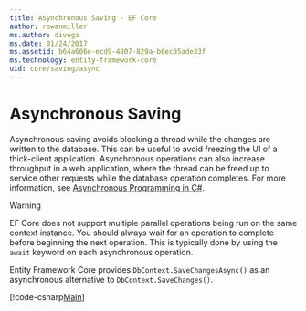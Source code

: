 ```yaml
---
title: Asynchronous Saving - EF Core
author: rowanmiller
ms.author: divega
ms.date: 01/24/2017
ms.assetid: b64a606e-ecd9-4807-829a-b6ec05ade33f
ms.technology: entity-framework-core
uid: core/saving/async
---
```


# Asynchronous Saving

Asynchronous saving avoids blocking a thread while the changes are written to the database. This can be useful to avoid freezing the UI of a thick-client application. Asynchronous operations can also increase throughput in a web application, where the thread can be freed up to service other requests while the database operation completes. For more information, see [Asynchronous Programming in C#](https://msdn.microsoft.com/library/mt674882.aspx).

> [!WARNING]  
> EF Core does not support multiple parallel operations being run on the same context instance. You should always wait for an operation to complete before beginning the next operation. This is typically done by using the `await` keyword on each asynchronous operation.

Entity Framework Core provides `DbContext.SaveChangesAsync()` as an asynchronous alternative to `DbContext.SaveChanges()`.

[!code-csharp[Main](../../../samples/core/Saving/Saving/Async/Sample.cs#Sample)]
